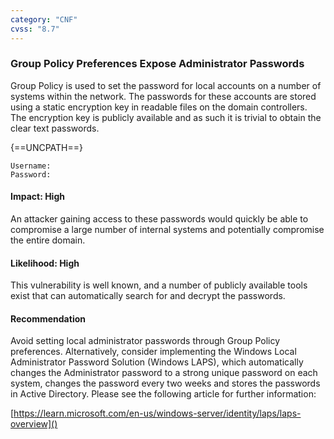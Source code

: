 ```yaml
---
category: "CNF"
cvss: "8.7"
---
```

### Group Policy Preferences Expose Administrator Passwords
Group Policy is used to set the password for local accounts on a number of systems within the network. The passwords for these accounts are stored using a static encryption key in readable files on the domain controllers. The encryption key is publicly available and as such it is trivial to obtain the clear text passwords.

{==UNCPATH==}
```
Username:
Password:
```
#### Impact: High
An attacker gaining access to these passwords would quickly be able to compromise a large number of internal systems and potentially compromise the entire domain.
#### Likelihood: High
This vulnerability is well known, and a number of publicly available tools exist that can automatically search for and decrypt the passwords.
#### Recommendation
Avoid setting local administrator passwords through Group Policy preferences. Alternatively, consider implementing the Windows Local Administrator Password Solution (Windows LAPS), which automatically changes the Administrator password to a strong unique password on each system, changes the password every two weeks and stores the passwords in Active Directory. Please see the following article for further information:

[https://learn.microsoft.com/en-us/windows-server/identity/laps/laps-overview]()
